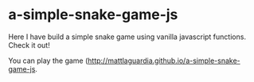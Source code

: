 # a-simple-snake-game-js

Here I have build a simple snake game using vanilla javascript functions. Check it out!

You can play the game (http://mattlaguardia.github.io/a-simple-snake-game-js.
